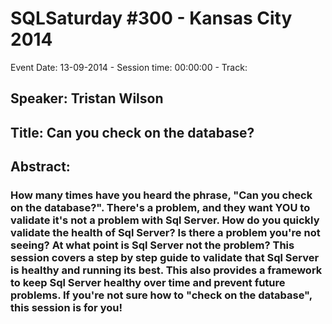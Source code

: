 # SQLSaturday #300 - Kansas City 2014
Event Date: 13-09-2014 - Session time: 00:00:00 - Track: 
## Speaker: Tristan Wilson
## Title: Can you check on the database?
## Abstract:
### How many times have you heard the phrase, "Can you check on the database?". There's a problem, and they want YOU to validate it's not a problem with Sql Server. How do you quickly validate the health of Sql Server? Is there a problem you're not seeing? At what point is Sql Server not the problem? This session covers a step by step guide to validate that Sql Server is healthy and running its best. This also provides a framework to keep Sql Server healthy over time and prevent future problems. If you're not sure how to "check on the database", this session is for you!
